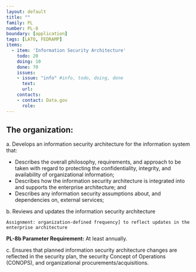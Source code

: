 ```yaml
---
layout: default
title: ""
family: PL
number: PL-8
boundary: [application]
tags: [LATO, FEDRAMP]
items:
  - item: 'Information Security Architecture'
    todo: 20
    doing: 10
    done: 70   
    issues:
    - issue: "info" #info, todo, doing, done
      text:
      url:
    contacts:
    - contact: Data.gov
      role:
---
```

## The organization:
a. Develops an information security architecture for the information system that:

* Describes the overall philosophy, requirements, and approach to be taken with regard to protecting the confidentiality, integrity, and availability of organizational information;
* Describes how the information security architecture is integrated into and supports the enterprise architecture; and
* Describes any information security assumptions about, and dependencies on, external services;

b. Reviews and updates the information security architecture

`Assignment: organization-defined frequency] to reflect updates in the enterprise architecture`

**PL-8b Parameter Requirement:** At least annually.

c. Ensures that planned information security architecture changes are reflected in the security plan, the security Concept of Operations (CONOPS), and organizational procurements/acquisitions.
